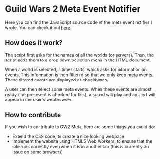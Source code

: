 Guild Wars 2 Meta Event Notifier
================================

Here you can find the JavaScript source code of the meta event notifier I wrote.
You can check it out <a href="http://tinyurl.com/gw2eventwatcher">here</a>.

How does it work?
-----------------

The script first asks for the names of all the worlds (or servers).
Then, the script adds them to a drop down selection menu in the HTML document.

When a world is selected, a timer starts, which asks for information on events.
This information is then filtered so that we only keep meta events.
These filtered events are displayed as checkboxes.

A user can then select some meta events. When these events are almost ready (the pre-event is checked for this), a sound will play and
an alert will appear in the user's webbrowser.

How to contribute
-----------------

If you wish to contribute to GW2 Meta, here are some things you could do:

- Extend the CSS code, to create a nice looking webpage
- Implement the website using HTML5 Web Workers, to ensure that the site runs correctly even when it is in another tab (this is currently an issue on some browsers)
